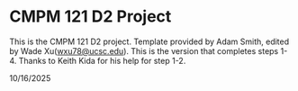 # CMPM 121 D2 Project

This is the CMPM 121 D2 project. Template provided by Adam Smith, edited by Wade Xu(<wxu78@ucsc.edu>). This is the version that completes steps 1-4. Thanks to Keith Kida for his help for step 1-2.

10/16/2025
